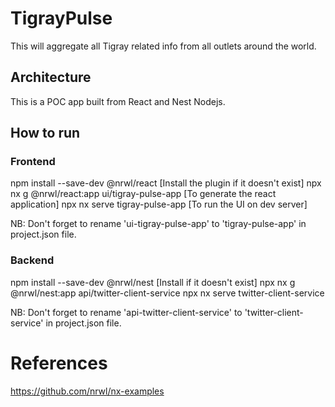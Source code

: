# TigrayPulse
This will aggregate all Tigray related info from all outlets around the world.

## Architecture
This is a POC app built from React and Nest Nodejs.

## How to run
### Frontend
npm install --save-dev @nrwl/react          [Install the plugin if it doesn't exist]
npx nx g @nrwl/react:app ui/tigray-pulse-app   [To generate the react application]
npx nx serve tigray-pulse-app               [To run the UI on dev server]

NB: Don't forget to rename 'ui-tigray-pulse-app' to 'tigray-pulse-app' in project.json file.

### Backend
npm install --save-dev @nrwl/nest           [Install if it doesn't exist]
npx nx g @nrwl/nest:app api/twitter-client-service
npx nx serve twitter-client-service

NB: Don't forget to rename 'api-twitter-client-service' to 'twitter-client-service' in project.json file.

# References
https://github.com/nrwl/nx-examples

